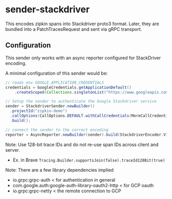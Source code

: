 # sender-stackdriver

This encodes zipkin spans into Stackdriver proto3 format. Later, they
are bundled into a PatchTracesRequest and sent via gRPC transport.

## Configuration

This sender only works with an async reporter configured for StackDriver
encoding.

A minimal configuration of this sender would be:

```java
// reads env GOOGLE_APPLICATION_CREDENTIALS
credentials = GoogleCredentials.getApplicationDefault()
    .createScoped(Collections.singletonList("https://www.googleapis.com/auth/trace.append"));

// Setup the sender to authenticate the Google Stackdriver service
sender = StackdriverSender.newBuilder()
  .projectId("zipkin-demo")
  .callOptions(CallOptions.DEFAULT.withCallCredentials(MoreCallCredentials.from(credentials)))
  .build();

// connect the sender to the correct encoding
reporter = AsyncReporter.newBuilder(sender).build(StackdriverEncoder.V1);
```

Note: Use 128-bit trace IDs and do not re-use span IDs across client and server.
* Ex. in Brave `Tracing.Builder.supportsJoin(false).traceId128Bit(true)`

Note: There are a few library dependencies implied
* io.grpc:grpc-auth < for authentication in general
* com.google.auth:google-auth-library-oauth2-http < for GCP oauth
* io.grpc:grpc-netty < the remote connection to GCP